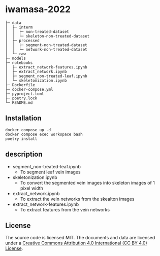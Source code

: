 # iwamasa-2022

```
├─ data
│  ├─ interm
│  │  ├─ non-treated-dataset
│  │  └─ skeleton-non-treated-dataset
│  ├─ processed
│  │  ├─ segment-non-treated-dataset
│  │  └─ network-non-treated-dataset
│  └─ raw
├─ models
├─ notebooks
│  ├─ extract_network-features.ipynb
│  ├─ extract_network.ipynb
│  ├─ segment_non-treated-leaf.ipynb
│  └─ skeletonization.ipynb
├─ Dockerfile
├─ docker-compose.yml
├─ pyproject.toml
├─ poetry.lock
└─ README.md
```

## Installation

```shell
docker compose up -d
docker compose exec workspace bash
poetry install
```

## description

* segment_non-treated-leaf.ipynb
    * To segment leaf vein images
* skeletonization.ipynb
    * To convert the segmented vein images into skeleton images of 1 pixel width
* extract_network.ipynb
    * To extract the vein networks from the skealton images
* extract_network-features.ipynb
    * To extract features from the vein networks

## License
The source code is licensed MIT.
The documents and data are licensed under a [Creative Commons Attribution 4.0 International (CC BY 4.0) License](https://creativecommons.org/licenses/by/4.0/legalcode).
